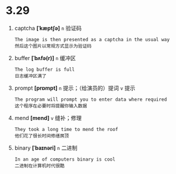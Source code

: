 # 3.29

1. captcha **[ˈkæptʃə]** `n` 验证码

   ```
   The image is then presented as a captcha in the usual way
   然后这个图片以常规方式显示为验证码
   ```

2. buffer **[ˈbʌfə(r)]** `n` 缓冲区

   ```
   The log buffer is full
   日志缓冲区满了
   ```

3. prompt **[prɒmpt]** `n` 提示；（给演员的）提词 `v` 提示

   ```
   The program will prompt you to enter data where required
   这个程序在必要时将提醒你输入数据
   ```

4. mend **[mend]** `v` 缝补；修理

   ```
   They took a long time to mend the roof
   他们花了很长时间修缮房顶
   ```

5. binary **[ˈbaɪnəri]** `n` 二进制
   ```
   In an age of computers binary is cool
   二进制在计算机时代很酷
   ```
